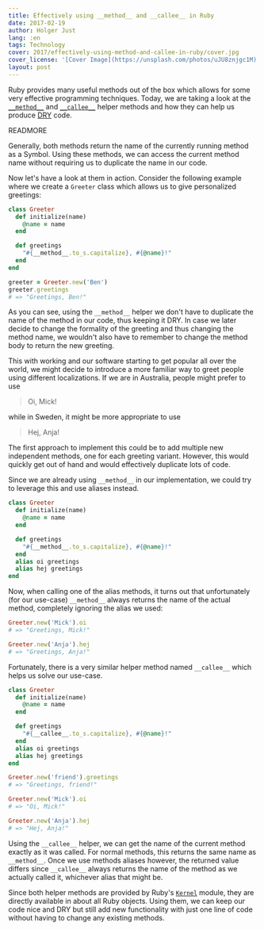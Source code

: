 ```yaml
---
title: Effectively using __method__ and __callee__ in Ruby
date: 2017-02-19
author: Holger Just
lang: :en
tags: Technology
cover: 2017/effectively-using-method-and-callee-in-ruby/cover.jpg
cover_license: '[Cover Image](https://unsplash.com/photos/uJU8znjgc1M) by [Gabby Orcutt](https://unsplash.com/@monroefiles), [CC Zero 1.0](https://unsplash.com/license)'
layout: post
---
```


Ruby provides many useful methods out of the box which allows for some very effective programming techniques. Today, we are taking a look at the [`__method__`](https://ruby-doc.org/core/Kernel.html#method-i-__method__) and [`__callee__`](https://ruby-doc.org/core/Kernel.html#method-i-__callee__) helper methods and how they can help us produce [DRY](https://en.wikipedia.org/wiki/Don't_repeat_yourself) code.

READMORE

Generally, both methods return the name of the currently running method as a Symbol. Using these methods, we can access the current method name without requiring us to duplicate the name in our code.

Now let's have a look at them in action. Consider the following example where we create a `Greeter` class which allows us to give personalized greetings:

```ruby
class Greeter
  def initialize(name)
    @name = name
  end

  def greetings
    "#{__method__.to_s.capitalize}, #{@name}!"
  end
end

greeter = Greeter.new('Ben')
greeter.greetings
# => "Greetings, Ben!"
```

As you can see, using the `__method__` helper we don't have to duplicate the name of the method in our code, thus keeping it DRY. In case we later decide to change the formality of the greeting and thus changing the method name, we wouldn't also have to remember to change the method body to return the new greeting.

This with working and our software starting to get popular all over the world, we might decide to introduce a more familiar way to greet people using different localizations. If we are in Australia, people might prefer to use

> Oi, Mick!

while in Sweden, it might be more appropriate to use

> Hej, Anja!

The first approach to implement this could be to add multiple new independent methods, one for each greeting variant. However, this would quickly get out of hand and would effectively duplicate lots of code.

Since we are already using `__method__` in our implementation, we could try to leverage this and use aliases instead.

```ruby
class Greeter
  def initialize(name)
    @name = name
  end

  def greetings
    "#{__method__.to_s.capitalize}, #{@name}!"
  end
  alias oi greetings
  alias hej greetings
end
```

Now, when calling one of the alias methods, it turns out that unfortunately (for our use-case) `__method__` always returns the name of the actual method, completely ignoring the alias we used:

```ruby
Greeter.new('Mick').oi
# => "Greetings, Mick!"

Greeter.new('Anja').hej
# => "Greetings, Anja!"
```

Fortunately, there is a very similar helper method named `__callee__` which helps us solve our use-case.

```ruby
class Greeter
  def initialize(name)
    @name = name
  end

  def greetings
    "#{__callee__.to_s.capitalize}, #{@name}!"
  end
  alias oi greetings
  alias hej greetings
end

Greeter.new('friend').greetings
# => "Greetings, friend!"

Greeter.new('Mick').oi
# => "Oi, Mick!"

Greeter.new('Anja').hej
# => "Hej, Anja!"
```

Using the `__callee__` helper, we can get the name of the current method exactly as it was called. For normal methods, this returns the same name as `__method__`. Once we use methods aliases however, the returned value differs since `__callee__` always returns the name of the method as we actually called it, whichever alias that might be.

Since both helper methods are provided by Ruby's [`Kernel`](https://ruby-doc.org/core/Kernel.html) module, they are directly available in about all Ruby objects. Using them, we can keep our code nice and DRY but still add new functionality with just one line of code without having to change any existing methods.
